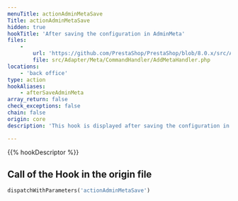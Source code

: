 ```yaml
---
menuTitle: actionAdminMetaSave
Title: actionAdminMetaSave
hidden: true
hookTitle: 'After saving the configuration in AdminMeta'
files:
    -
        url: 'https://github.com/PrestaShop/PrestaShop/blob/8.0.x/src/Adapter/Meta/CommandHandler/AddMetaHandler.php'
        file: src/Adapter/Meta/CommandHandler/AddMetaHandler.php
locations:
    - 'back office'
type: action
hookAliases:
    - afterSaveAdminMeta
array_return: false
check_exceptions: false
chain: false
origin: core
description: 'This hook is displayed after saving the configuration in AdminMeta'

---
```


{{% hookDescriptor %}}

## Call of the Hook in the origin file

```php
dispatchWithParameters('actionAdminMetaSave')
```
